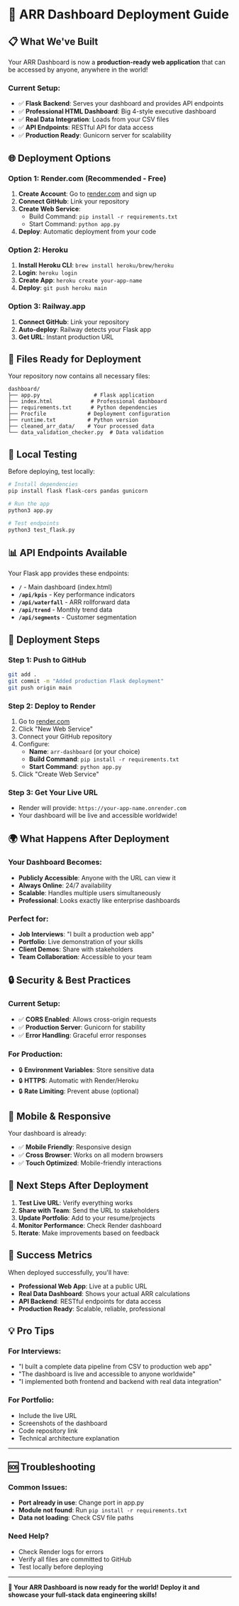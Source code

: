 # 🚀 ARR Dashboard Deployment Guide

## 📋 **What We've Built**

Your ARR Dashboard is now a **production-ready web application** that can be accessed by anyone, anywhere in the world!

### **Current Setup:**
- ✅ **Flask Backend**: Serves your dashboard and provides API endpoints
- ✅ **Professional HTML Dashboard**: Big 4-style executive dashboard
- ✅ **Real Data Integration**: Loads from your CSV files
- ✅ **API Endpoints**: RESTful API for data access
- ✅ **Production Ready**: Gunicorn server for scalability

## 🌐 **Deployment Options**

### **Option 1: Render.com (Recommended - Free)**
1. **Create Account**: Go to [render.com](https://render.com) and sign up
2. **Connect GitHub**: Link your repository
3. **Create Web Service**: 
   - Build Command: `pip install -r requirements.txt`
   - Start Command: `python app.py`
4. **Deploy**: Automatic deployment from your code

### **Option 2: Heroku**
1. **Install Heroku CLI**: `brew install heroku/brew/heroku`
2. **Login**: `heroku login`
3. **Create App**: `heroku create your-app-name`
4. **Deploy**: `git push heroku main`

### **Option 3: Railway.app**
1. **Connect GitHub**: Link your repository
2. **Auto-deploy**: Railway detects your Flask app
3. **Get URL**: Instant production URL

## 📁 **Files Ready for Deployment**

Your repository now contains all necessary files:

```
dashboard/
├── app.py                 # Flask application
├── index.html            # Professional dashboard
├── requirements.txt      # Python dependencies
├── Procfile             # Deployment configuration
├── runtime.txt          # Python version
├── cleaned_arr_data/    # Your processed data
└── data_validation_checker.py  # Data validation
```

## 🔧 **Local Testing**

Before deploying, test locally:

```bash
# Install dependencies
pip install flask flask-cors pandas gunicorn

# Run the app
python3 app.py

# Test endpoints
python3 test_flask.py
```

## 📊 **API Endpoints Available**

Your Flask app provides these endpoints:

- **`/`** - Main dashboard (index.html)
- **`/api/kpis`** - Key performance indicators
- **`/api/waterfall`** - ARR rollforward data
- **`/api/trend`** - Monthly trend data
- **`/api/segments`** - Customer segmentation

## 🎯 **Deployment Steps**

### **Step 1: Push to GitHub**
```bash
git add .
git commit -m "Added production Flask deployment"
git push origin main
```

### **Step 2: Deploy to Render**
1. Go to [render.com](https://render.com)
2. Click "New Web Service"
3. Connect your GitHub repository
4. Configure:
   - **Name**: `arr-dashboard` (or your choice)
   - **Build Command**: `pip install -r requirements.txt`
   - **Start Command**: `python app.py`
5. Click "Create Web Service"

### **Step 3: Get Your Live URL**
- Render will provide: `https://your-app-name.onrender.com`
- Your dashboard will be live and accessible worldwide!

## 🌍 **What Happens After Deployment**

### **Your Dashboard Becomes:**
- **Publicly Accessible**: Anyone with the URL can view it
- **Always Online**: 24/7 availability
- **Scalable**: Handles multiple users simultaneously
- **Professional**: Looks exactly like enterprise dashboards

### **Perfect for:**
- **Job Interviews**: "I built a production web app"
- **Portfolio**: Live demonstration of your skills
- **Client Demos**: Share with stakeholders
- **Team Collaboration**: Accessible to your team

## 🔒 **Security & Best Practices**

### **Current Setup:**
- ✅ **CORS Enabled**: Allows cross-origin requests
- ✅ **Production Server**: Gunicorn for stability
- ✅ **Error Handling**: Graceful error responses

### **For Production:**
- 🔒 **Environment Variables**: Store sensitive data
- 🔒 **HTTPS**: Automatic with Render/Heroku
- 🔒 **Rate Limiting**: Prevent abuse (optional)

## 📱 **Mobile & Responsive**

Your dashboard is already:
- ✅ **Mobile Friendly**: Responsive design
- ✅ **Cross Browser**: Works on all modern browsers
- ✅ **Touch Optimized**: Mobile-friendly interactions

## 🚀 **Next Steps After Deployment**

1. **Test Live URL**: Verify everything works
2. **Share with Team**: Send the URL to stakeholders
3. **Update Portfolio**: Add to your resume/projects
4. **Monitor Performance**: Check Render dashboard
5. **Iterate**: Make improvements based on feedback

## 🎉 **Success Metrics**

When deployed successfully, you'll have:
- **Professional Web App**: Live at a public URL
- **Real Data Dashboard**: Shows your actual ARR calculations
- **API Backend**: RESTful endpoints for data access
- **Production Ready**: Scalable, reliable, professional

## 💡 **Pro Tips**

### **For Interviews:**
- "I built a complete data pipeline from CSV to production web app"
- "The dashboard is live and accessible to anyone worldwide"
- "I implemented both frontend and backend with real data integration"

### **For Portfolio:**
- Include the live URL
- Screenshots of the dashboard
- Code repository link
- Technical architecture explanation

---

## 🆘 **Troubleshooting**

### **Common Issues:**
- **Port already in use**: Change port in app.py
- **Module not found**: Run `pip install -r requirements.txt`
- **Data not loading**: Check CSV file paths

### **Need Help?**
- Check Render logs for errors
- Verify all files are committed to GitHub
- Test locally before deploying

---

**🎯 Your ARR Dashboard is now ready for the world! Deploy it and showcase your full-stack data engineering skills!**
